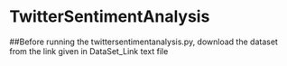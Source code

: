 # TwitterSentimentAnalysis
##Before running the twittersentimentanalysis.py, download the dataset from the link given in DataSet_Link text file
